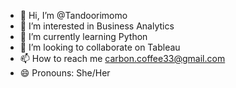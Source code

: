 - 👋 Hi, I’m @Tandoorimomo
- 👀 I’m interested in Business Analytics
- 🌱 I’m currently learning Python
- 💞️ I’m looking to collaborate on Tableau
- 📫 How to reach me carbon.coffee33@gmail.com
- 😄 Pronouns: She/Her
  


